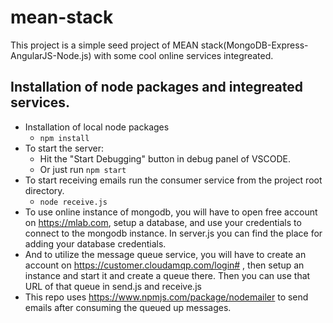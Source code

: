# mean-stack
This project is a simple seed project of MEAN stack(MongoDB-Express-AngularJS-Node.js) with some cool online services integreated.
## Installation of node packages and integreated services.
- Installation of local node packages
    - `npm install`
- To start the server:
    - Hit the "Start Debugging" button in debug panel of VSCODE.
    - Or just run `npm start`
- To start receiving emails run the consumer service from the project root directory.
    - `node receive.js`
- To use online instance of mongodb, you will have to open free account on https://mlab.com, setup a database,
and use your credentials to connect to the mongodb instance. In server.js you can find the place for adding your database credentials.
- And to utilize the message queue service, you will have to create an account on https://customer.cloudamqp.com/login# , then setup an instance and start it and create a queue there. Then you can use that URL of that queue in send.js and receive.js
- This repo uses https://www.npmjs.com/package/nodemailer to send emails after consuming the queued up messages.
